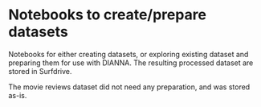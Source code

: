 # Notebooks to create/prepare datasets

Notebooks for either creating datasets, or exploring existing dataset and preparing them for use with DIANNA.
The resulting processed dataset are stored in Surfdrive.

The movie reviews dataset did not need any preparation, and was stored as-is.
